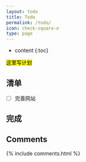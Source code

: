 ```yaml
---
layout: todo
title: Todo
permalink: /todo/
icon: check-square-o
type: page
---
```


* content
{:toc}

<mark>这里写计划</mark>
## 清单

* [ ] 完善网站

## 完成

<!-- <iframe src="https://www.yinxiang.com/everhub/note/257ecedf-b543-4b1c-8680-65b721ba712c">
</iframe> -->

## Comments
{% include comments.html %}
